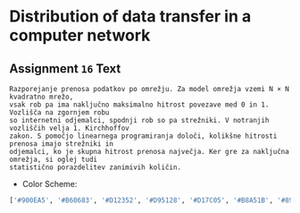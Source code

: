 # **Distribution of data transfer in a computer network**

## Assignment `16` Text
```
Razporejanje prenosa podatkov po omrežju. Za model omrežja vzemi N × N kvadratno mrežo,
vsak rob pa ima naključno maksimalno hitrost povezave med 0 in 1. Vozlišča na zgornjem robu
so internetni odjemalci, spodnji rob so pa strežniki. V notranjih vozliščih velja 1. Kirchhoffov
zakon. S pomočjo linearnega programiranja določi, kolikšne hitrosti prenosa imajo strežniki in
odjemalci, ko je skupna hitrost prenosa največja. Ker gre za naključna omrežja, si oglej tudi
statistično porazdelitev zanimivih količin.
```

* Color Scheme:
```python
['#900EA5', '#B60683', '#D12352', '#D95128', '#D17C05', '#B8A51B', '#89CA53', '#3CE89E']
```
